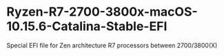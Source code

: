 # Ryzen-R7-2700-3800x-macOS-10.15.6-Catalina-Stable-EFI
Special EFI file for Zen architecture R7 processors between 2700/3800(X)
